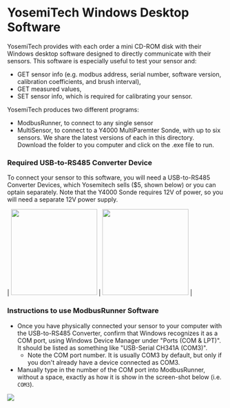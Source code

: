 # YosemiTech Windows Desktop Software

YosemiTech provides with each order a mini CD-ROM disk with their Windows desktop software designed to directly communicate with their sensors. This software is especially useful to test your sensor and:
- GET sensor info (e.g. modbus address, serial number, software version, calibration coefficients, and brush interval),
- GET measured values,
- SET sensor info, which is required for calibrating your sensor.

YosemiTech produces two different programs:
- ModbusRunner, to connect to any single sensor
- MultiSensor, to connect to a Y4000 MultiParemter Sonde, with up to six sensors.
We share the latest versions of each in this directory. Download the folder to you computer and click on the .exe file to run.

### Required USB-to-RS485 Converter Device
To connect your sensor to this software, you will need a USB-to-RS485 Converter Devices, which Yosemitech sells ($5, shown below) or you can optain separately. Note that the Y4000 Sonde requires 12V of power, so you will need a separate 12V power supply.

| <img src="https://github.com/EnviroDIY/YosemitechModbus/blob/master/doc/Images/USB-RS485-converter-front.JPG"  height="200"> | <img src="https://github.com/EnviroDIY/YosemitechModbus/blob/master/doc/Images/USB-RS485-converter-back.JPG"  height="200"> |


### Instructions to use ModbusRunner Software
- Once you have physically connected your sensor to your computer with the USB-to-RS485 Converter, confirm that Windows recognizes it as a COM port, using Windows Device Manager under "Ports (COM & LPT)". It should be listed as something like "USB-Serial CH341A (COM3)".
  - Note the COM port number. It is usually COM3 by default, but only if you don't already have a device connected as COM3.
- Manually type in the number of the COM port into ModbusRunner, without a space, exactly as how it is show in the screen-shot below (i.e. `COM3`).

<img src="https://github.com/EnviroDIY/YosemitechModbus/blob/master/doc/Images/ModbusRunner-v2.4_1-Probe.png">
